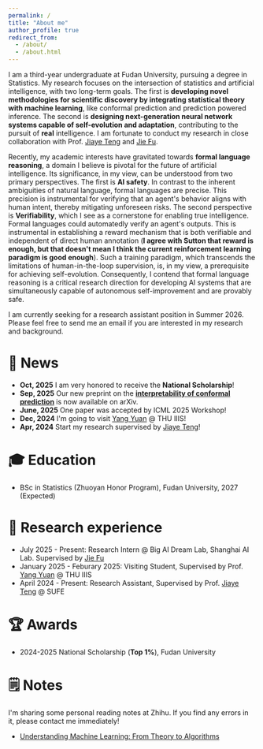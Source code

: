 ```yaml
---
permalink: /
title: "About me"
author_profile: true
redirect_from: 
  - /about/
  - /about.html
---
```


I am a third-year undergraduate at Fudan University, pursuing a degree in Statistics. My research focuses on the intersection of statistics and artificial intelligence, with two long-term goals. The first is **developing novel methodologies for scientific discovery by integrating statistical theory with machine learning**, like conformal prediction and prediction powered inference. The second is **designing next-generation neural network systems capable of self-evolution and adaptation**, contributing to the pursuit of **real** intelligence. I am fortunate to conduct my research in close collaboration with Prof. [Jiaye Teng](https://www.tengjiaye.com/) and [Jie Fu](https://bigaidream.github.io/).

Recently, my academic interests have gravitated towards **formal language reasoning**, a domain I believe is pivotal for the future of artificial intelligence. Its significance, in my view, can be understood from two primary perspectives. The first is **AI safety**. In contrast to the inherent ambiguities of natural language, formal languages are precise. This precision is instrumental for verifying that an agent's behavior aligns with human intent, thereby mitigating unforeseen risks. The second perspective is **Verifiability**, which I see as a cornerstone for enabling true intelligence. Formal languages could automatedly verify an agent's outputs. This is instrumental in establishing a reward mechanism that is both verifiable and independent of direct human annotation (**I agree with Sutton that reward is enough, but that doesn't mean I think the current reinforcement learning paradigm is good enough**). Such a training paradigm, which transcends the limitations of human-in-the-loop supervision, is, in my view, a prerequisite for achieving self-evolution. Consequently, I contend that formal language reasoning is a critical research direction for developing AI systems that are simultaneously capable of autonomous self-improvement and are provably safe.

I am currently seeking for a research assistant position in Summer 2026. Please feel free to send me an email if you are interested in my research and background.

📰 News
======
- **Oct, 2025** I am very honored to receive the **National Scholarship**!
- **Sep, 2025** Our new preprint on the [**interpretability of conformal prediction**](https://arxiv.org/abs/2509.22529) is now available on arXiv.
- **June, 2025** One paper was accepted by ICML 2025 Workshop!
- **Dec, 2024** I'm going to visit [Yang Yuan](https://people.iiis.tsinghua.edu.cn/~yuanyang/en.html) @ THU IIIS!
- **Apr, 2024** Start my research supervised by [Jiaye Teng](https://www.tengjiaye.com/)!

🎓 Education
======
- BSc in Statistics (Zhuoyan Honor Program), Fudan University, 2027 (Expected)

📝 Research experience
======
- July 2025 - Present: Research Intern @ Big AI Dream Lab, Shanghai AI Lab. Supervised by [Jie Fu](https://bigaidream.github.io/)
- January 2025 - Feburary 2025: Visiting Student, Supervised by Prof. [Yang Yuan](https://people.iiis.tsinghua.edu.cn/~yuanyang/en.html) @ THU IIIS
- April 2024 - Present: Research Assistant, Supervised by Prof. [Jiaye Teng](https://www.tengjiaye.com/) @ SUFE

🏆 Awards
======
- 2024-2025 National Scholarship (**Top 1%**), Fudan University

🗒️ Notes
======
I'm sharing some personal reading notes at Zhihu. If you find any errors in it, please contact me immediately!
- [Understanding Machine Learning: From Theory to Algorithms](https://www.zhihu.com/column/c_1779928788929331200)



